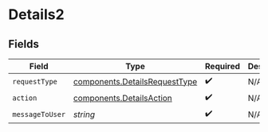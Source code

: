 # Details2


## Fields

| Field                                                                          | Type                                                                           | Required                                                                       | Description                                                                    |
| ------------------------------------------------------------------------------ | ------------------------------------------------------------------------------ | ------------------------------------------------------------------------------ | ------------------------------------------------------------------------------ |
| `requestType`                                                                  | [components.DetailsRequestType](../../models/components/detailsrequesttype.md) | :heavy_check_mark:                                                             | N/A                                                                            |
| `action`                                                                       | [components.DetailsAction](../../models/components/detailsaction.md)           | :heavy_check_mark:                                                             | N/A                                                                            |
| `messageToUser`                                                                | *string*                                                                       | :heavy_check_mark:                                                             | N/A                                                                            |